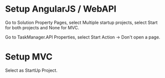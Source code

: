 # Setup AngularJS / WebAPI
Go to Solution Property Pages, select Multiple startup projects, select Start for both projects and None for MVC.

Go to TaskManager.API Properties, select Start Action -> Don't open a page.

# Setup MVC
Select as StartUp Project.


